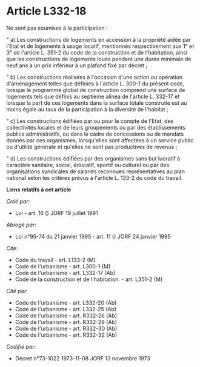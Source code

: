 # Article L332-18

Ne sont pas soumises à la participation :

" a) Les constructions de logements en accession à la propriété aidée par l'Etat et de logements à usage locatif, mentionnés
respectivement aux 1° et 3° de l'article L. 351-2 du code de la construction et de l'habitation, ainsi que les constructions
de logements loués pendant une durée minimale de neuf ans à un prix inférieur à un plafond fixé par décret ;

" b) Les constructions réalisées à l'occasion d'une action ou opération d'aménagement telles que définies à l'article L.
300-1 du présent code, lorsque le programme global de construction comprend une surface de logements tels que définis au
septième alinéa de l'article L. 332-17 et lorsque la part de ces logements dans la surface totale construite est au moins
égale au taux de la participation à la diversité de l'habitat ;

" c) Les constructions édifiées par ou pour le compte de l'Etat, des collectivités locales et de leurs groupements ou par des
établissements publics administratifs, ou dans le cadre de concessions ou de mandats donnés par ces organismes, lorsqu'elles
sont affectées à un service public ou d'utilité générale et qu'elles ne sont pas productives de revenus ;

" d) Les constructions édifiées par des organismes sans but lucratif à caractère sanitaire, social, éducatif, sportif ou
culturel ou par des organisations syndicales de salariés reconnues représentatives au plan national selon les critères prévus
à l'article L. 133-2 du code du travail.

**Liens relatifs à cet article**

_Créé par_:

  - Loi - art. 16 () JORF 19 juillet 1991

_Abrogé par_:

  - Loi n°95-74 du 21 janvier 1995 - art. 11 () JORF 24 janvier 1995

_Cite_:

  - Code du travail - art. L133-2 (M)
  - Code de l'urbanisme - art. L300-1 (M)
  - Code de l'urbanisme - art. L332-17 (Ab)
  - Code de la construction et de l'habitation. - art. L351-2 (M)

_Cité par_:

  - Code de l'urbanisme - art. L332-20 (Ab)
  - Code de l'urbanisme - art. L332-25 (Ab)
  - Code de l'urbanisme - art. R332-26 (Ab)
  - Code de l'urbanisme - art. R332-29 (Ab)
  - Code de l'urbanisme - art. R332-30 (Ab)
  - Code de l'urbanisme - art. R332-32 (Ab)

_Codifié par_:

  - Décret n°73-1022 1973-11-08 JORF 13 novembre 1973
